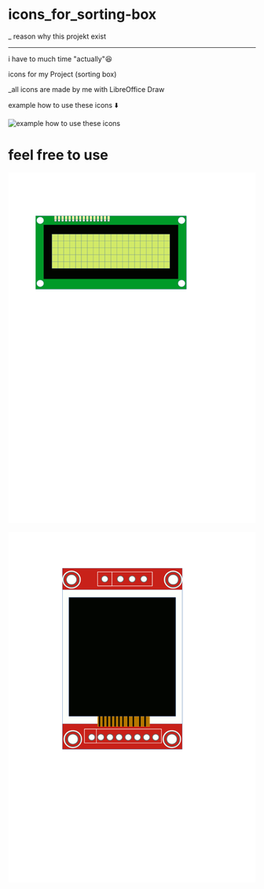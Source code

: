 
# icons_for_sorting-box


_ reason why this projekt exist 

----------------------------------------------
i have to much time "actually":laughing:



icons for my Project (sorting box)


_all icons are made  by me with LibreOffice Draw 

example how to use these icons  :arrow_down:	

  ![example how to use these icons](https://user-images.githubusercontent.com/88621218/128752841-96e8a42a-e960-4122-93be-0f2ceb0e704b.jpg)
# feel free to use

![](test.gif)


![](tft.gif)










